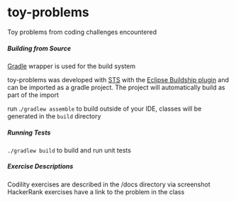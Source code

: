 # toy-problems
Toy problems from coding challenges encountered

##### Building from Source

[Gradle](https://gradle.org/) wrapper is used for the build system

toy-problems was developed with [STS](https://spring.io/tools/sts) with the [Eclipse Buildship plugin](https://www.google.com/url?sa=t&rct=j&q=&esrc=s&source=web&cd=1&cad=rja&uact=8&ved=2ahUKEwjKz4G12MnmAhWSFTQIHfoABc8QFjAAegQIChAC&url=https%3A%2F%2Fprojects.eclipse.org%2Fprojects%2Ftools.buildship&usg=AOvVaw3w79u_pTg-smfQ0zfK5PIN) and can be imported as a gradle project. The project will automatically build as part of the import

run .`/gradlew assemble` to build outside of your IDE, classes will be generated in the `build` directory

##### Running Tests

`./gradlew build` to build and run unit tests 

##### Exercise Descriptions
Codility exercises are described in the /docs directory via screenshot
HackerRank exercises have a link to the problem in the class